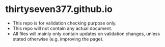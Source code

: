 # thirtyseven377.github.io
- This repo is for validation checking purpose only.
- This repo will not contain any actual document.
- All files will mainly only contain updates on validation changes, unless stated otherwise (e.g. improving the page).
